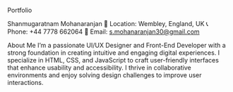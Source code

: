 Portfolio

Shanmugaratnam Mohanaranjan
📍 Location: Wembley, England, UK
📞 Phone: +44 7778 662064
📧 Email: s.mohanaranjan30@gmail.com

About Me
I’m a passionate UI/UX Designer and Front-End Developer with a strong foundation in creating intuitive and engaging digital experiences. 
I specialize in HTML, CSS, and JavaScript to craft user-friendly interfaces that enhance usability and accessibility. 
I thrive in collaborative environments and enjoy solving design challenges to improve user interactions.
